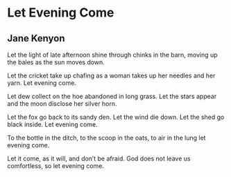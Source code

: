 # Let Evening Come
## Jane Kenyon
Let the light of late afternoon
shine through chinks in the barn, moving
up the bales as the sun moves down.

Let the cricket take up chafing
as a woman takes up her needles
and her yarn. Let evening come.

Let dew collect on the hoe abandoned
in long grass. Let the stars appear
and the moon disclose her silver horn.

Let the fox go back to its sandy den.
Let the wind die down. Let the shed
go black inside. Let evening come.

To the bottle in the ditch, to the scoop
in the oats, to air in the lung
let evening come.

Let it come, as it will, and don’t
be afraid. God does not leave us
comfortless, so let evening come.